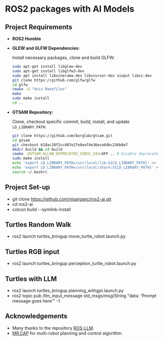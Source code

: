 # ROS2 packages with AI Models 

## Project Requirements

- **ROS2 Humble**

- **GLEW and GLFW Dependencies:**

  Install necessary packages, clone and build GLFW:

  ```bash
  sudo apt-get install libglew-dev
  sudo apt-get install libglfw3-dev
  sudo apt install libxinerama-dev libxcursor-dev xinput libxi-dev
  git clone https://github.com/glfw/glfw
  cd glfw
  cmake -G "Unix Makefiles"
  make
  sudo make install
  cd ..
  ```

- **GTSAM Repository:**

  Clone, checkout specific commit, build, install, and update `LD_LIBRARY_PATH`:

  ```bash
  git clone https://github.com/borglab/gtsam.git
  cd gtsam
  git checkout 618ac28f2cc407e27e9eaf4e36ece64bc236b8e7
  mkdir build && cd build
  cmake -DGTSAM_ALLOW_DEPRECATED_SINCE_V42=OFF .. # Disable deprecated functionality for compatibility
  sudo make install
  echo 'export LD_LIBRARY_PATH=/usr/local/lib:${LD_LIBRARY_PATH}' >> ~/.bashrc
  echo 'export LD_LIBRARY_PATH=/usr/local/share:${LD_LIBRARY_PATH}' >> ~/.bashrc
  source ~/.bashrc
  ```

## Project Set-up
- git clone https://github.com/nisarganc/ros2-ai.git
- cd ros2-ai
- colcon build --symlink-install

## Turtles Random Walk   
- ros2 launch turtles_bringup move_turtle_robot.launch.py

## Turtles RGB input
- ros2 launch turtles_bringup perception_turtle_robot.launch.py

## Turtles with LLM
- ros2 launch turtles_bringup planning_withgpt.launch.py
- ros2 topic pub /llm_input_message std_msgs/msg/String "data: 'Prompt message goes here'" -1

## Acknowledgements
- Many thanks to the repository [ROS-LLM](https://github.com/Auromix/ROS-LLM).
- [MR.CAP](https://github.com/h2jaafar/mr.cap) for multi-robot planning and control algorithm.